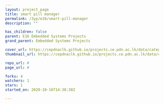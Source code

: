 ```yaml
---
layout: project_page
title: smart pill manager
permalink: /3yp/e16/smart-pill-manager
description: ""

has_children: false
parent: E16 Embedded Systems Projects
grand_parent: Embedded Systems Projects

cover_url: https://cepdnaclk.github.io/projects.ce.pdn.ac.lk/data/categories/3yp/cover_page.jpg
thumbnail_url: https://cepdnaclk.github.io/projects.ce.pdn.ac.lk/data/categories/3yp/thumbnail.jpg

repo_url: #
page_url: #

forks: 4
watchers: 1
stars: 1
started_on: 2020-10-16T14:38:30Z

---
```

    